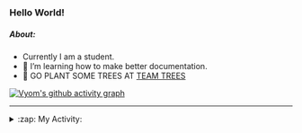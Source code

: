 ### Hello World!

##### About:
- Currently I am a student.
- 🌱 I’m learning how to make better documentation.
- 🌱 GO PLANT SOME TREES AT [TEAM TREES](https://teamtrees.org/)

[![Vyom's github activity graph](https://activity-graph.herokuapp.com/graph?username=Vyvy-vi)](https://github.com/ashutosh00710/github-readme-activity-graph)

---
<details>
  <summary>:zap: My Activity:</summary>
  
<!--START_SECTION:waka-->
![Code Time](http://img.shields.io/badge/Code%20Time-982%20hrs%2017%20mins-blue)

**I'm a Night 🦉** 

```text
🌞 Morning    98 commits     ███░░░░░░░░░░░░░░░░░░░░░░   13.71% 
🌆 Daytime    176 commits    ██████░░░░░░░░░░░░░░░░░░░   24.62% 
🌃 Evening    233 commits    ████████░░░░░░░░░░░░░░░░░   32.59% 
🌙 Night      208 commits    ███████░░░░░░░░░░░░░░░░░░   29.09%

```
📅 **I'm Most Productive on Sunday** 

```text
Monday       101 commits    ███░░░░░░░░░░░░░░░░░░░░░░   14.13% 
Tuesday      115 commits    ████░░░░░░░░░░░░░░░░░░░░░   16.08% 
Wednesday    88 commits     ███░░░░░░░░░░░░░░░░░░░░░░   12.31% 
Thursday     105 commits    ███░░░░░░░░░░░░░░░░░░░░░░   14.69% 
Friday       111 commits    ████░░░░░░░░░░░░░░░░░░░░░   15.52% 
Saturday     78 commits     ██░░░░░░░░░░░░░░░░░░░░░░░   10.91% 
Sunday       117 commits    ████░░░░░░░░░░░░░░░░░░░░░   16.36%

```


📊 **This Week I Spent My Time On** 

```text
🔥 Editors: 
VS Code                  2 hrs 49 mins       █████████████████████████   100.0%

🐱‍💻 Projects: 
discord-bot              1 hr 16 mins        ███████████░░░░░░░░░░░░░░   45.24% 
CSF                      55 mins             ████████░░░░░░░░░░░░░░░░░   32.51% 
advent-of-code-2022      33 mins             █████░░░░░░░░░░░░░░░░░░░░   19.56% 
file-utils               4 mins              ░░░░░░░░░░░░░░░░░░░░░░░░░   2.69%

```


 Last Updated on 03/12/2022 10:04:32 UTC
<!--END_SECTION:waka-->
</details>
